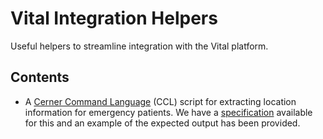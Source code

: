 # Vital Integration Helpers

Useful helpers to streamline integration with the Vital platform.

## Contents

- A [Cerner Command Language](https://en.wikipedia.org/wiki/Cerner_CCL) (CCL) script for extracting location information for emergency patients. We have a [specification](https://integration.vital.io/integration-guides/ccl-location-information-export) available for this and an example of the expected output has been provided.
